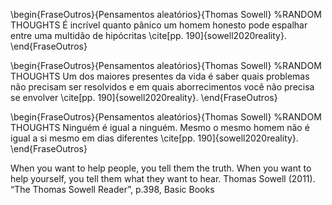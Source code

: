 



\begin{FraseOutros}{Pensamentos aleatórios}{Thomas Sowell} %RANDOM THOUGHTS
É incrível quanto pânico um homem honesto pode espalhar entre uma multidão de hipócritas 
\cite[pp. 190]{sowell2020reality}.
\end{FraseOutros}

\begin{FraseOutros}{Pensamentos aleatórios}{Thomas Sowell} %RANDOM THOUGHTS
Um dos maiores presentes da vida é saber quais problemas não precisam ser resolvidos e em quais aborrecimentos você não precisa se envolver 
\cite[pp. 190]{sowell2020reality}.
\end{FraseOutros}

\begin{FraseOutros}{Pensamentos aleatórios}{Thomas Sowell} %RANDOM THOUGHTS
Ninguém é igual a ninguém. Mesmo o mesmo homem não é igual a si mesmo em dias diferentes 
\cite[pp. 190]{sowell2020reality}.
\end{FraseOutros}


When you want to help people, you tell them the truth. When you want to help yourself, you tell them what they want to hear.
Thomas Sowell (2011). “The Thomas Sowell Reader”, p.398, Basic Books

